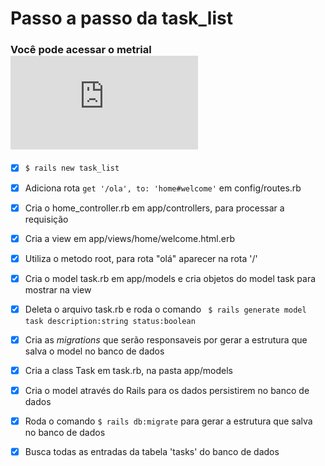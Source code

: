 # Passo a passo da task_list

### Você pode acessar o metrial ![aqui](https://github.com/COAB1/CampusCode_Rails/blob/master/TreinaDev_Rails.pdf)

- [x] ``` $ rails new task_list ```

- [x] Adiciona rota ``` get '/ola', to: 'home#welcome' ``` em config/routes.rb

- [x] Cria o home_controller.rb​ em app/controllers, para processar a requisição 

- [x] Cria a view em app/views/home/welcome.html.erb

- [x] Utiliza o metodo root, para rota "olá" aparecer na rota '/'

- [x] Cria o model task.rb em app/models e cria objetos do model task para mostrar na view

- [x] Deleta o arquivo task.rb e roda o comando ``` $ rails generate model task description:string status:boolean```

- [x] Cria as _migrations_ que serão responsaveis por gerar a estrutura que salva o model no banco de dados

- [x] Cria a class Task em task.rb, na pasta app/models

- [x] Cria o model através do Rails para os dados persistirem no banco de dados

- [x] Roda o comando ```$ rails db:migrate``` para gerar a estrutura que salva no banco de dados

- [x] Busca todas as entradas da tabela 'tasks' do banco de dados